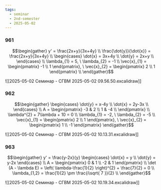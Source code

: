 ```yaml
---
tags:
  - seminar
  - 2nd-semester
  - 2025-05-02
---
```



### 961

$$\begin{gather}
y' = \frac{2x+y}{3x+4y} \\
\frac{\dot{y}}{\dot{x}} = \frac{2x+y}{3x+4y} \\
\begin{cases}
\dot{x} = 3x+4y \\
\dot{y} = 2x+y \\
\end{cases} \\
\lambda_{1} = 5, \ \lambda_{2} = -1 \\
\vec{x}_{1} = \begin{pmatrix}
-1 \\
1
\end{pmatrix}, \ \vec{x}_{2} = \begin{pmatrix}
2 \\
1
\end{pmatrix} \\
\end{gather}$$

![[2025-05-02 Семинар - СГВМ 2025-05-02 09.56.50.excalidraw]]

### 962

$$\begin{gather}
\begin{cases}
\dot{y} = x-4y \\
\dot{x} = 2y-3x \\
\end{cases} \\
A = \begin{pmatrix}
-3 & 2 \\
1 & -4 \\
\end{pmatrix} \\
\lambda^{2} + 7\lambda + 10 = 0 \\
\lambda_{1} = -2, \ \lambda_{2} = -5 \\
\vec{x}_{1} = \begin{pmatrix}
2 \\
1
\end{pmatrix}, \ \vec{x}_{2} = \begin{pmatrix}
1 \\
-1
\end{pmatrix}
\end{gather}$$

![[2025-05-02 Семинар - СГВМ 2025-05-02 10.13.31.excalidraw]]

### 963

$$\begin{gather}
y' =  \frac{y-2x}{y}
\begin{cases}
\dot{x} = y \\
\dot{y} = y-2x
\end{cases} \\
A = \begin{pmatrix}
0 & 1 \\
-2 & 1
\end{pmatrix} \\
\det (A - \lambda E) = \left( \lambda-\frac{1}{2} \right)^{2} + \frac{7}{2} = 0 \\
\lambda_{1,2} = \frac{1}{2} \pm \frac{i\sqrt{ 7 }}{2} \\
\end{gather}$$

![[2025-05-02 Семинар - СГВМ 2025-05-02 10.19.34.excalidraw]]